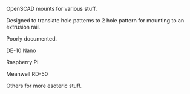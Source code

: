 OpenSCAD mounts for various stuff.

Designed to translate hole patterns to 2 hole pattern for mounting to an extrusion rail.

Poorly documented.

DE-10 Nano

Raspberry Pi

Meanwell RD-50

Others for more esoteric stuff.
